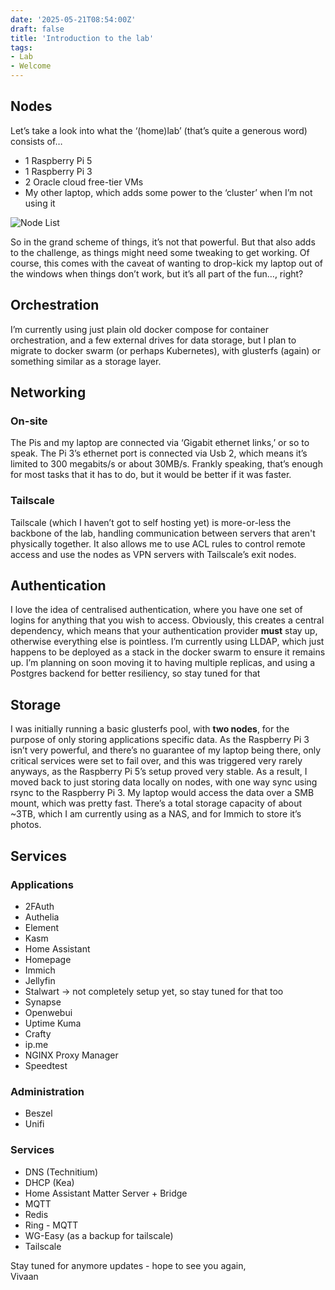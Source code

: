 ```yaml
---
date: '2025-05-21T08:54:00Z'
draft: false
title: 'Introduction to the lab'
tags:
- Lab
- Welcome
---
```

## Nodes

Let’s take a look into what the ‘(home)lab’ (that’s quite a generous word) consists of…

- 1 Raspberry Pi 5
- 1 Raspberry Pi 3
- 2 Oracle cloud free-tier VMs
- My other laptop, which adds some power to the ‘cluster’ when I’m not using it

![Node List](https://cdn.848226.xyz/v1/blog/media/posts/Introduction-to-the-lab/nodes.png)

So in the grand scheme of things, it’s not that powerful. But that also adds to the challenge, as things might need some tweaking to get working. Of course, this comes with the caveat of wanting to drop-kick my laptop out of the windows when things don’t work, but it’s all part of the fun…, right?

## Orchestration

I’m currently using just plain old docker compose for container orchestration, and a few external drives for data storage, but I plan to migrate to docker swarm (or perhaps Kubernetes), with glusterfs (again) or something similar as a storage layer. 

## Networking

### On-site

The Pis and my laptop are connected via ‘Gigabit ethernet links,’ or so to speak. The Pi 3’s ethernet port is connected via Usb 2, which means it’s limited to 300 megabits/s or about 30MB/s. Frankly speaking, that’s enough for most tasks that it has to do, but it would be better if it was faster. 

### Tailscale

Tailscale (which I haven’t got to self hosting yet) is more-or-less the backbone of the lab, handling communication between servers that aren't physically together. It also allows me to use ACL rules to control remote access and use the nodes as VPN servers with Tailscale’s exit nodes. 

## Authentication

I love the idea of centralised authentication, where you have one set of logins for anything that you wish to access. Obviously, this creates a central dependency, which means that your authentication provider **must** stay up, otherwise everything else is pointless. I’m currently using LLDAP, which just happens to be deployed as a stack in the docker swarm to ensure it remains up. I’m planning on soon moving it to having multiple replicas, and using a Postgres backend for better resiliency, so stay tuned for that

## Storage

I was initially running a basic glusterfs pool, with **two nodes**, for the purpose of only storing applications specific data. As the Raspberry Pi 3 isn’t very powerful, and there’s no guarantee of my laptop being there, only critical services were set to fail over, and this was triggered very rarely anyways, as the Raspberry Pi 5’s setup proved very stable. As a result, I moved back to just storing data locally on nodes, with one way sync using rsync to the Raspberry Pi 3. My laptop would access the data over a SMB mount, which was pretty fast. There’s a total storage capacity of about ~3TB, which I am currently using as a NAS, and for Immich to store it’s photos. 

## Services

### Applications

- 2FAuth
- Authelia
- Element
- Kasm
- Home Assistant
- Homepage
- Immich
- Jellyfin
- Stalwart → not completely setup yet, so stay tuned for that too
- Synapse
- Openwebui
- Uptime Kuma
- Crafty
- ip.me
- NGINX Proxy Manager
- Speedtest

### Administration

- Beszel
- Unifi

### Services

- DNS (Technitium)
- DHCP (Kea)
- Home Assistant Matter Server + Bridge
- MQTT
- Redis
- Ring - MQTT
- WG-Easy (as a backup for tailscale)
- Tailscale

Stay tuned for anymore updates - hope to see you again,  
Vivaan